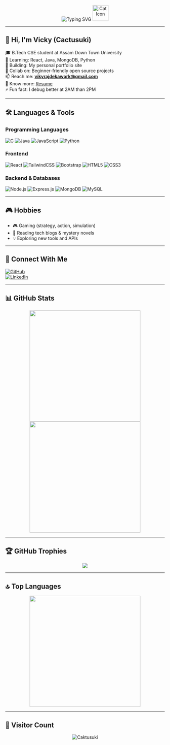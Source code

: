 <!-- Typing animation with cat (black background) inline -->
<p align="center">
  <img src="https://readme-typing-svg.demolab.com?font=Fira+Code&weight=700&size=24&duration=2000&pause=1000&color=00FFFF&center=true&vCenter=true&width=600&lines=Hi+Vicky+(Viky)+%7C+Loves+to+Code+%7C+Gamer+%7C+Reader+%7C+Explorer" alt="Typing SVG" />
  <img src="https://raw.githubusercontent.com/Caktusuki/Caktusuki/main/cat_black_bg.png" width="50" alt="Cat Icon" />
</p>

---

## 👋 Hi, I'm Vicky (Cactusuki)

🎓 B.Tech CSE student at Assam Down Town University  
🌱 Learning: React, Java, MongoDB, Python  
🔭 Building: My personal portfolio site  
👯 Collab on: Beginner-friendly open source projects  
📫 Reach me: **vikyrajdekawork@gmail.com**  
📄 Know more: [Resume](#)  
⚡ Fun fact: I debug better at 2AM than 2PM

---

## 🛠️ Languages & Tools

### Programming Languages  
![C](https://img.shields.io/badge/-C-00599C?style=flat-square&logo=c&logoColor=white)
![Java](https://img.shields.io/badge/-Java-ED8B00?style=flat-square&logo=java&logoColor=white)
![JavaScript](https://img.shields.io/badge/-JavaScript-F7DF1E?style=flat-square&logo=javascript&logoColor=black)
![Python](https://img.shields.io/badge/-Python-3776AB?style=flat-square&logo=python&logoColor=white)

### Frontend  
![React](https://img.shields.io/badge/-React-20232A?style=flat-square&logo=react)
![TailwindCSS](https://img.shields.io/badge/-Tailwind-06B6D4?style=flat-square&logo=tailwind-css)
![Bootstrap](https://img.shields.io/badge/-Bootstrap-563D7C?style=flat-square&logo=bootstrap)
![HTML5](https://img.shields.io/badge/-HTML5-E34F26?style=flat-square&logo=html5)
![CSS3](https://img.shields.io/badge/-CSS3-1572B6?style=flat-square&logo=css3)

### Backend & Databases  
![Node.js](https://img.shields.io/badge/-Node.js-339933?style=flat-square&logo=node.js)
![Express.js](https://img.shields.io/badge/-Express.js-000000?style=flat-square&logo=express)
![MongoDB](https://img.shields.io/badge/-MongoDB-4EA94B?style=flat-square&logo=mongodb)
![MySQL](https://img.shields.io/badge/-MySQL-005C84?style=flat-square&logo=mysql)

---

## 🎮 Hobbies

- 🎮 Gaming (strategy, action, simulation)  
- 📖 Reading tech blogs & mystery novels  
- 💡 Exploring new tools and APIs

---

## 🔗 Connect With Me

[![GitHub](https://img.shields.io/badge/GitHub-Cactusuki-black?style=for-the-badge&logo=github)](https://github.com/Caktusuki)  
[![LinkedIn](https://img.shields.io/badge/LinkedIn-vikyraj--deka-blue?style=for-the-badge&logo=linkedin)](https://www.linkedin.com/in/vikyraj-deka)

---

## 📊 GitHub Stats

<p align="center">
  <img src="https://github-readme-stats.vercel.app/api?username=Caktusuki&show_icons=true&theme=react" width="350"/>
  <img src="https://github-readme-streak-stats.herokuapp.com?user=Caktusuki&theme=react&date_format=M%20j%5B%2C%20Y%5D" width="350"/>
</p>

---

## 🏆 GitHub Trophies

<p align="center">
  <img src="https://github-profile-trophy.vercel.app/?username=Caktusuki&theme=onestar&no-frame=true&row=1&margin-w=10" />
</p>

---

## 🔝 Top Languages

<p align="center">
  <img src="https://github-readme-stats.vercel.app/api/top-langs/?username=Caktusuki&layout=compact&theme=react" width="350" />
</p>

---

## 👀 Visitor Count

<p align="center">
  <img src="https://komarev.com/ghpvc/?username=Caktusuki&label=Profile%20Views&color=0e75b6&style=flat" alt="Caktusuki" />
</p>
